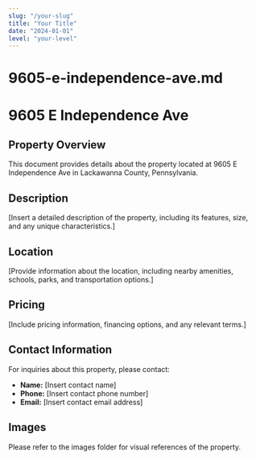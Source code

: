 ```yaml
---
slug: "/your-slug"
title: "Your Title"
date: "2024-01-01"
level: "your-level"
---
```


# 9605-e-independence-ave.md

# 9605 E Independence Ave

## Property Overview
This document provides details about the property located at 9605 E Independence Ave in Lackawanna County, Pennsylvania.

## Description
[Insert a detailed description of the property, including its features, size, and any unique characteristics.]

## Location
[Provide information about the location, including nearby amenities, schools, parks, and transportation options.]

## Pricing
[Include pricing information, financing options, and any relevant terms.]

## Contact Information
For inquiries about this property, please contact:

- **Name:** [Insert contact name]
- **Phone:** [Insert contact phone number]
- **Email:** [Insert contact email address]

## Images
Please refer to the images folder for visual references of the property.
